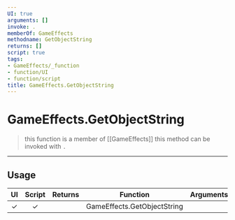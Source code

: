 ```yaml
---
UI: true
arguments: []
invoke: .
memberOf: GameEffects
methodname: GetObjectString
returns: []
script: true
tags:
- GameEffects/_function
- function/UI
- function/script
title: GameEffects.GetObjectString
---
```

# GameEffects.GetObjectString
> this function is a member of [[GameEffects]]
> this method can be invoked with `.`
-----
## Usage
|  UI | Script | Returns | Function | Arguments |
|:---:|:------:|-------:|:--------:|:---------|
|✓|✓||GameEffects.GetObjectString||
